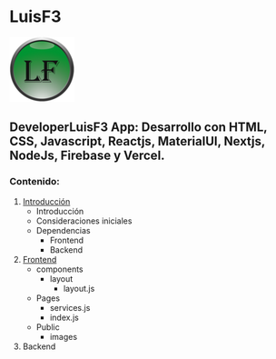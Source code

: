 # LuisF3

![My App](frontend/public/images/iconluisf3.png "Icon LuisF3")

## DeveloperLuisF3 App: Desarrollo con HTML, CSS, Javascript, Reactjs, MaterialUI, Nextjs, NodeJs, Firebase y Vercel.

### Contenido:

1. [Introducción](https://github.com/DeveloperLuisF3/LuisF3/blob/main/introduccion.md "I a introducción")
    * Introducción
    * Consideraciones iniciales
    * Dependencias
        * Frontend
        * Backend
2. [Frontend](https://github.com/DeveloperLuisF3/LuisF3/tree/main/frontend "Ir a frontend")
    * components
        * layout
            * layout.js
    * Pages
        * services.js
        * index.js
    * Public
        * images
3. Backend
